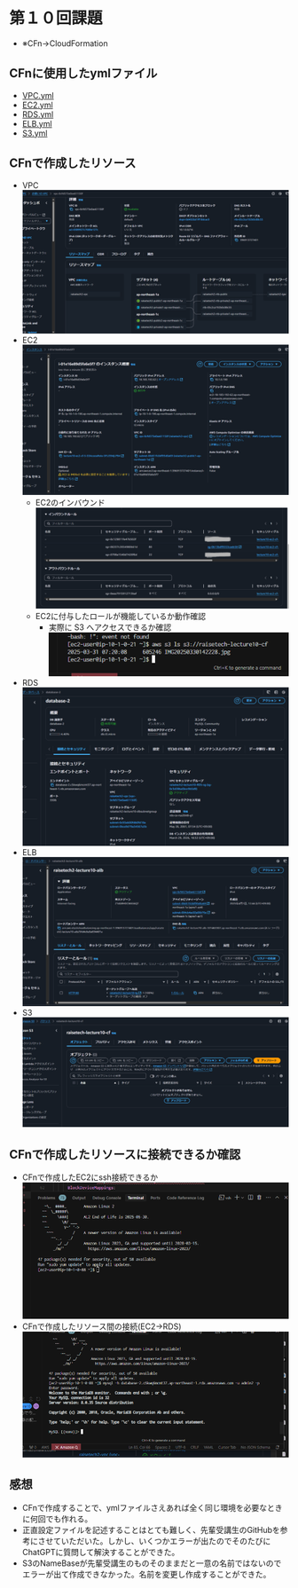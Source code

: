 # 第１０回課題
* ※CFn→CloudFormation

## CFnに使用したymlファイル
* [VPC.yml](cloudformation-lecture10/VPC.yml)
* [EC2.yml](cloudformation/EC2.yml)
* [RDS.yml](cloudformation/RDS.yml)
* [ELB.yml](cloudformation/ELB.yml)
* [S3.yml](cloudformation/S3.yml)

## CFnで作成したリソース
* VPC
![vpc](lecture10_evi/cfで作成したvpc%202025-03-28%20121958.png)
* EC2
![ec2](lecture10_evi/CFnで作成したEC2(5)2025-03-31%20145025.png)
  - EC2のインバウンド
  ![EC2のインバウンド](lecture10_evi/CFnで作成したEC2のインバウンド2025-04-01%20131218.png)
  - EC2に付与したロールが機能しているか動作確認
    * 実際に S3 へアクセスできるか確認
  ![付与したロールが機能しているか動作確認](lecture10_evi/付与したロールの動作確認2025-03-31%20162027.png)
* RDS
![rds](lecture10_evi/CFnで作成したDBS%202025-03-29%20184059.png)
* ELB
![elb](lecture10_evi/CFnで作成したELB2025-04-01%20131113.png)
* S3
![s3](lecture10_evi/cfで作成したs3%202025-03-28%20122049.png)

## CFnで作成したリソースに接続できるか確認
* CFnで作成したEC2にssh接続できるか
![CFnで作成したec2にssh接続成功](lecture10_evi/CFnで作成したEC2にssh接続成功2025-03-29%20184158.png) 
* CFnで作成したリソース間の接続(EC2→RDS)
![CFnで作成したec2からrdsに接続成功](lecture10_evi/CFnで作成したEC2からCFnで作成したRDS２接続成功2025-03-29%20200434.png)

## 感想
* CFnで作成することで、ymlファイルさえあれば全く同じ環境を必要なときに何回でも作れる。
* 正直設定ファイルを記述することはとても難しく、先輩受講生のGitHubを参考にさせていただいた。しかし、いくつかエラーが出たのでそのたびにChatGPTに質問して解決することができた。
* S3のNameBaseが先輩受講生のものそのままだと一意の名前ではないのでエラーが出て作成できなかった。名前を変更し作成することができた。